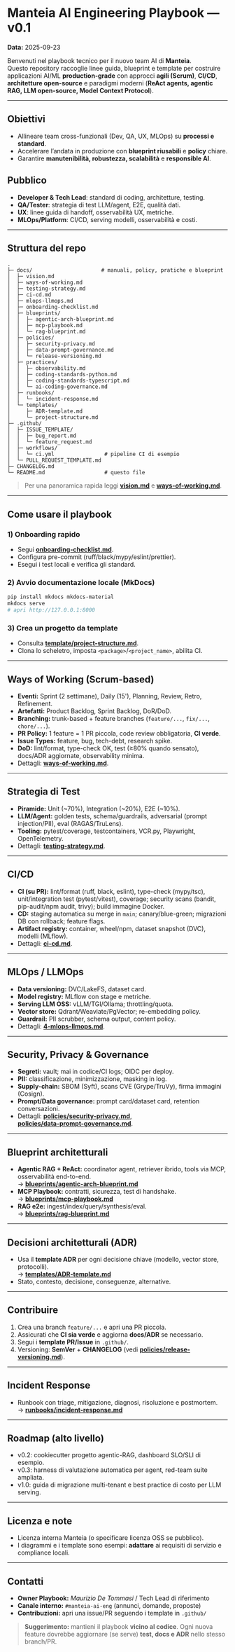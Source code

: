 # Manteia AI Engineering Playbook — v0.1
**Data:** 2025-09-23

Benvenuti nel playbook tecnico per il nuovo team AI di **Manteia**.  
Questo repository raccoglie linee guida, blueprint e template per costruire applicazioni AI/ML **production-grade** con approcci **agili (Scrum)**, **CI/CD**, **architetture open-source** e paradigmi moderni (**ReAct agents, agentic RAG, LLM open-source, Model Context Protocol**).

---

## Obiettivi
- Allineare team cross-funzionali (Dev, QA, UX, MLOps) su **processi e standard**.
- Accelerare l’andata in produzione con **blueprint riusabili** e **policy** chiare.
- Garantire **manutenibilità, robustezza, scalabilità** e **responsible AI**.

## Pubblico
- **Developer & Tech Lead**: standard di coding, architetture, testing.
- **QA/Tester**: strategia di test LLM/agent, E2E, qualità dati.
- **UX**: linee guida di handoff, osservabilità UX, metriche.
- **MLOps/Platform**: CI/CD, serving modelli, osservabilità e costi.

---

## Struttura del repo

```text
.
├─ docs/                      # manuali, policy, pratiche e blueprint
│  ├─ vision.md
│  ├─ ways-of-working.md
│  ├─ testing-strategy.md
│  ├─ ci-cd.md
│  ├─ mlops-llmops.md
│  ├─ onboarding-checklist.md
│  ├─ blueprints/
│  │  ├─ agentic-arch-blueprint.md
│  │  ├─ mcp-playbook.md
│  │  └─ rag-blueprint.md
│  ├─ policies/
│  │  ├─ security-privacy.md
│  │  ├─ data-prompt-governance.md
│  │  └─ release-versioning.md
│  ├─ practices/
│  │  ├─ observability.md
│  │  ├─ coding-standards-python.md
│  │  ├─ coding-standards-typescript.md
│  │  └─ ai-coding-governance.md
│  ├─ runbooks/
│  │  └─ incident-response.md
│  └─ templates/
│     ├─ ADR-template.md
│     └─ project-structure.md
├─ .github/
│  ├─ ISSUE_TEMPLATE/
│  │  ├─ bug_report.md
│  │  └─ feature_request.md
│  ├─ workflows/
│  │  └─ ci.yml                # pipeline CI di esempio
│  └─ PULL_REQUEST_TEMPLATE.md
├─ CHANGELOG.md
└─ README.md                   # questo file
```

> Per una panoramica rapida leggi **[vision.md](vision.md)** e **[ways-of-working.md](ways-of-working.md)**.

---

## Come usare il playbook

### 1) Onboarding rapido
- Segui **[onboarding-checklist.md](onboarding-checklist.md)**.
- Configura pre-commit (ruff/black/mypy/eslint/prettier).
- Esegui i test locali e verifica gli standard.

### 2) Avvio documentazione locale (MkDocs)
```bash
pip install mkdocs mkdocs-material
mkdocs serve
# apri http://127.0.0.1:8000
```

### 3) Crea un progetto da template
- Consulta **[template/project-structure.md](template/project-structure.md)**.
- Clona lo scheletro, imposta `<package>`/`<project_name>`, abilita CI.

---

## Ways of Working (Scrum-based)
- **Eventi:** Sprint (2 settimane), Daily (15'), Planning, Review, Retro, Refinement.
- **Artefatti:** Product Backlog, Sprint Backlog, DoR/DoD.
- **Branching:** trunk-based + feature branches (`feature/...`, `fix/...`, `chore/...`).
- **PR Policy:** 1 feature = 1 PR piccola, code review obbligatoria, **CI verde**.
- **Issue Types:** feature, bug, tech-debt, research spike.
- **DoD:** lint/format, type-check OK, test (≥80% quando sensato), docs/ADR aggiornate, observability minima.
- Dettagli: **[ways-of-working.md](ways-of-working.md)**.

---

## Strategia di Test
- **Piramide:** Unit (~70%), Integration (~20%), E2E (~10%).
- **LLM/Agent:** golden tests, schema/guardrails, adversarial (prompt injection/PII), eval (RAGAS/TruLens).
- **Tooling:** pytest/coverage, testcontainers, VCR.py, Playwright, OpenTelemetry.
- Dettagli: **[testing-strategy.md](testing-strategy.md)**.

---

## CI/CD
- **CI (su PR):** lint/format (ruff, black, eslint), type-check (mypy/tsc), unit/integration test (pytest/vitest), coverage; security scans (bandit, pip-audit/npm audit, trivy); build immagine Docker.
- **CD:** staging automatica su merge in `main`; canary/blue-green; migrazioni DB con rollback; feature flags.
- **Artifact registry:** container, wheel/npm, dataset snapshot (DVC), modelli (MLflow).
- Dettagli: **[ci-cd.md](ci-cd.md)**.

---

## MLOps / LLMOps
- **Data versioning:** DVC/LakeFS, dataset card.
- **Model registry:** MLflow con stage e metriche.
- **Serving LLM OSS:** vLLM/TGI/Ollama; throttling/quota.
- **Vector store:** Qdrant/Weaviate/PgVector; re-embedding policy.
- **Guardrail:** PII scrubber, schema output, content policy.
- Dettagli: **[4-mlops-llmops.md](mlops-llmops.md)**.

---

## Security, Privacy & Governance
- **Segreti:** vault; mai in codice/CI logs; OIDC per deploy.
- **PII:** classificazione, minimizzazione, masking in log.
- **Supply-chain:** SBOM (Syft), scans CVE (Grype/TruVy), firma immagini (Cosign).
- **Prompt/Data governance:** prompt card/dataset card, retention conversazioni.
- Dettagli: **[policies/security-privacy.md](policies/security-privacy.md)**,  
  **[policies/data-prompt-governance.md](policies/data-prompt-governance.md)**.

---

## Blueprint architetturali
- **Agentic RAG + ReAct:** coordinator agent, retriever ibrido, tools via MCP, osservabilità end-to-end.  
  → **[blueprints/agentic-arch-blueprint.md](blueprints/agentic-arch-blueprint.md)**
- **MCP Playbook:** contratti, sicurezza, test di handshake.  
  → **[blueprints/mcp-playbook.md](blueprints/mcp-playbook.md)**
- **RAG e2e:** ingest/index/query/synthesis/eval.  
  → **[blueprints/rag-blueprint.md](blueprints/rag-blueprint.md)**

---

## Decisioni architetturali (ADR)
- Usa il **template ADR** per ogni decisione chiave (modello, vector store, protocolli).  
  → **[templates/ADR-template.md](templates/ADR-template.md)**  
- Stato, contesto, decisione, conseguenze, alternative.

---

## Contribuire
1. Crea una branch `feature/...` e apri una PR piccola.
2. Assicurati che **CI sia verde** e aggiorna **docs/ADR** se necessario.
3. Segui i **template PR/Issue** in `.github/`.
4. Versioning: **SemVer** + **CHANGELOG** (vedi **[policies/release-versioning.md](policies/release-versioning.md)**).

---

## Incident Response
- Runbook con triage, mitigazione, diagnosi, risoluzione e postmortem.  
  → **[runbooks/incident-response.md](runbooks/incident-response.md)**

---

## Roadmap (alto livello)
- v0.2: cookiecutter progetto agentic-RAG, dashboard SLO/SLI di esempio.
- v0.3: harness di valutazione automatica per agent, red-team suite ampliata.
- v1.0: guida di migrazione multi-tenant e best practice di costo per LLM serving.

---

## Licenza e note
- Licenza interna Manteia (o specificare licenza OSS se pubblico).
- I diagrammi e i template sono esempi: **adattare** ai requisiti di servizio e compliance locali.

---

## Contatti
- **Owner Playbook:** _Maurizio De Tommasi_ / Tech Lead di riferimento  
- **Canale interno:** `#manteia-ai-eng` (annunci, domande, proposte)
- **Contribuzioni:** apri una issue/PR seguendo i template in `.github/`

> **Suggerimento:** mantieni il playbook **vicino al codice**. Ogni nuova feature dovrebbe aggiornare (se serve) **test, docs e ADR** nello stesso branch/PR.
